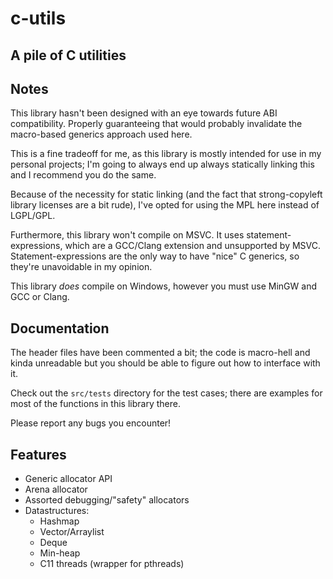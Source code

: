 # c-utils

## A pile of C utilities

## Notes

This library hasn't been designed with an eye towards future ABI compatibility.
Properly guaranteeing that would probably invalidate the macro-based generics
approach used here.

This is a fine tradeoff for me, as this library is mostly intended for use in
my personal projects; I'm going to always end up always statically linking this
and I recommend you do the same.

Because of the necessity for static linking (and the fact that strong-copyleft
library licenses are a bit rude), I've opted for using the MPL here instead of
LGPL/GPL.

Furthermore, this library won't compile on MSVC.
It uses statement-expressions, which are a GCC/Clang extension and unsupported
by MSVC.
Statement-expressions are the only way to have "nice" C generics, so they're
unavoidable in my opinion.

This library *does* compile on Windows, however you must use MinGW and GCC or Clang.

## Documentation

The header files have been commented a bit; the code is macro-hell and kinda
unreadable but you should be able to figure out how to interface with it.

Check out the `src/tests` directory for the test cases; there are examples
for most of the functions in this library there.

Please report any bugs you encounter!

## Features

- Generic allocator API
- Arena allocator
- Assorted debugging/"safety" allocators
- Datastructures:
    - Hashmap
    - Vector/Arraylist
    - Deque
    - Min-heap
    - C11 threads (wrapper for pthreads)
